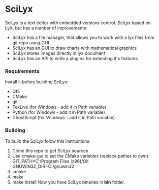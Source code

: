 # SciLyx

SciLyx is a text editor with embedded versions control. SciLyx based on LyX, but has a number of improvements:

  - SciLyx has a file manager, that allows you to work with a lyx files from git repo using GUI
  - SciLyx has an GUI to draw charts with mathematical graphics
  - SciLyx stores images directly in lyx document
  - SciLyx has an API to write a plugins for extending it's features

### Requirements
Install it before building SciLyx:
  - Qt5
  - CMake
  - git
  - TexLive (for Windows - add it in Path variable)
  - Python (for Windows - add it in Path variable)
  - GhostScript (for Windows - add it in Path variable)

### Building
To build the SciLyx folow this instructions:
  1. Clone this repo to get SciLyx sources
  2. Use cmake-gui to set the CMake variables (replace pathes to own):\
     GIT_PATH=C:/Program Files (x86)/Git\
     GNUWIN32_DIR=C:/gnuwin32
  3. cmake
  4. make
  5. make install
Now you have SciLyx binaries in **bin** folder.
